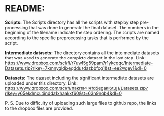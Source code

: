 **README:**
=========

**Scripts:**
The Scripts directory has all the scripts with step by step pre-processing that was done to generate the final dataset. The numbers in the beginning of the filename indicate the step ordering. The scripts are named according to the specific preprocessing tasks that is performed by the script.

**Intermediate datasets:**
The directory contains all the intermediate datasets that was used to generate the complete dataset in the last step.
Link: https://www.dropbox.com/scl/fi/r7uw15g59pam7r1ykcqqo/Intermediate-Datasets.zip?rlkey=7kmnyqldjxeqdduzdazbbfcg1&st=ee2wgev1&dl=0

**Datasets:**
The dataset including the significant intermediate datasets are uploaded under this directory.
Link: https://www.dropbox.com/scl/fi/hakrm414fd5egaki6t3j1/Datasets.zip?rlkey=y65ekdmcu4indda1xhaakxf60&st=63n9nqb4&dl=0

P. S. Due to difficulty of uploading such large files to github repo, the links to the dropbox files are provided.

